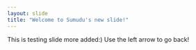 ```yaml
---
layout: slide
title: "Welcome to Sumudu's new slide!"
---
```

This is testing slide more added:)
Use the left arrow to go back!

